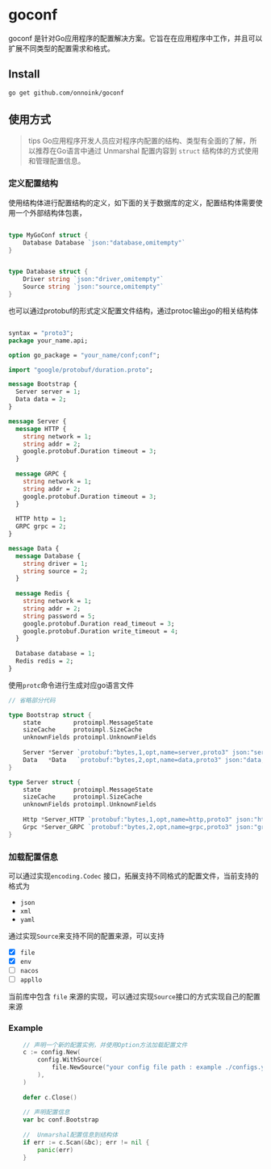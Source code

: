 # goconf


goconf 是针对Go应用程序的配置解决方案。它旨在在应用程序中工作，并且可以扩展不同类型的配置需求和格式。

## Install

```shell
go get github.com/onnoink/goconf
```


## 使用方式


> tips Go应用程序开发人员应对程序内配置的结构、类型有全面的了解，所以推荐在Go语言中通过 Unmarshal 配置内容到 `struct` 结构体的方式使用和管理配置信息。


### 定义配置结构

使用结构体进行配置结构的定义，如下面的关于数据库的定义，配置结构体需要使用一个外部结构体包裹，

```go

type MyGoConf struct {
	Database Database `json:"database,omitempty"`
}


type Database struct {
	Driver string `json:"driver,omitempty"`
	Source string `json:"source,omitempty"`
}

```

也可以通过protobuf的形式定义配置文件结构，通过protoc输出go的相关结构体

```protobuf

syntax = "proto3";
package your_name.api;

option go_package = "your_name/conf;conf";

import "google/protobuf/duration.proto";

message Bootstrap {
  Server server = 1;
  Data data = 2;
}

message Server {
  message HTTP {
    string network = 1;
    string addr = 2;
    google.protobuf.Duration timeout = 3;
  }
  
  message GRPC {
    string network = 1;
    string addr = 2;
    google.protobuf.Duration timeout = 3;
  }
  
  HTTP http = 1;
  GRPC grpc = 2;
}

message Data {
  message Database {
    string driver = 1;
    string source = 2;
  }
  
  message Redis {
    string network = 1;
    string addr = 2;
    string password = 5;
    google.protobuf.Duration read_timeout = 3;
    google.protobuf.Duration write_timeout = 4;
  }
  
  Database database = 1;
  Redis redis = 2;
}

```

使用`protc`命令进行生成对应go语言文件

```go 
// 省略部分代码

type Bootstrap struct {
    state         protoimpl.MessageState
    sizeCache     protoimpl.SizeCache
    unknownFields protoimpl.UnknownFields
    
    Server *Server `protobuf:"bytes,1,opt,name=server,proto3" json:"server,omitempty"`
    Data   *Data   `protobuf:"bytes,2,opt,name=data,proto3" json:"data,omitempty"`
}

type Server struct {
    state         protoimpl.MessageState
    sizeCache     protoimpl.SizeCache
    unknownFields protoimpl.UnknownFields
    
    Http *Server_HTTP `protobuf:"bytes,1,opt,name=http,proto3" json:"http,omitempty"`
    Grpc *Server_GRPC `protobuf:"bytes,2,opt,name=grpc,proto3" json:"grpc,omitempty"`
}

```

### 加载配置信息 

可以通过实现`encoding.Codec` 接口，拓展支持不同格式的配置文件，当前支持的格式为
 
* `json`
* `xml`
* `yaml`

通过实现`Source`来支持不同的配置来源，可以支持

* [x] `file`
* [x] `env`
* [ ] `nacos`
* [ ] `appllo`

当前库中包含 `file` 来源的实现，可以通过实现`Source`接口的方式实现自己的配置来源

### Example

```go
    // 声明一个新的配置实例，并使用Option方法加载配置文件
    c := config.New(
        config.WithSource(
            file.NewSource("your config file path : example ./configs.yaml"),
        ),
    )
	
	defer c.Close()
	
	// 声明配置信息
    var bc conf.Bootstrap
	
	//  Unmarshal配置信息到结构体
    if err := c.Scan(&bc); err != nil {
        panic(err)
    }
```



